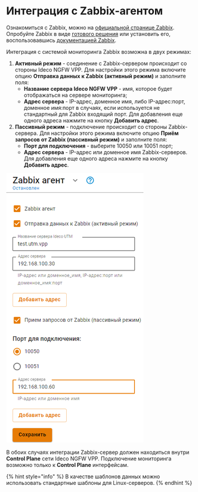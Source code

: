 # Интеграция с Zabbix-агентом

Ознакомиться с Zabbix, можно на [официальной странице Zabbix](https://www.zabbix.com/ru/).
Опробуйте Zabbix в виде [готового решения](https://www.zabbix.com/documentation/6.2/en/manual/appliance) или установить его, воспользовавшись [документацией Zabbix](https://www.zabbix.com/documentation/current/en/manual).

Интеграция с системой мониторинга Zabbix возможна в двух режимах:

1. **Активный режим** - соединение с Zabbix-сервером происходит со стороны Ideco NGFW VPP. Для настройки этого режима включите опцию **Отправка данных к Zabbix (активный режим)** и заполните поля:
   * **Название сервера Ideco NGFW VPP** - имя, которое будет отображаться на сервере мониторинга;
   * **Адрес сервера** - IP-адрес, доменное имя, либо IP-адрес:порт, доменное имя:порт в случаях, если используется не стандартный для Zabbix входящий порт. Для добавления еще одного адреса нажмите на кнопку **Добавить адрес**.
2. **Пассивный режим** - подключение происходит со стороны Zabbix-сервера. Для настройки этого режима включите опцию **Приём запросов от Zabbix (пассивный режим)** и заполните поля:
   * **Порт для подключения** - выберите 10050 или 10051 порт;
   * **Адрес сервера** - IP-адрес или доменное имя Zabbix-серверов. Для добавления еще одного адреса нажмите на кнопку **Добавить адрес**.

![](/.gitbook/assets/connection-external-services2.png)

В обоих случаях интеграции Zabbix-сервер должен находиться внутри **Control Plane** сети Ideco NGFW VPP. Подключение мониторинга возможно только к **Control Plane** интерфейсам.

{% hint style="info" %}
В качестве шаблонов данных можно использовать стандартные шаблоны для Linux-серверов.
{% endhint %}